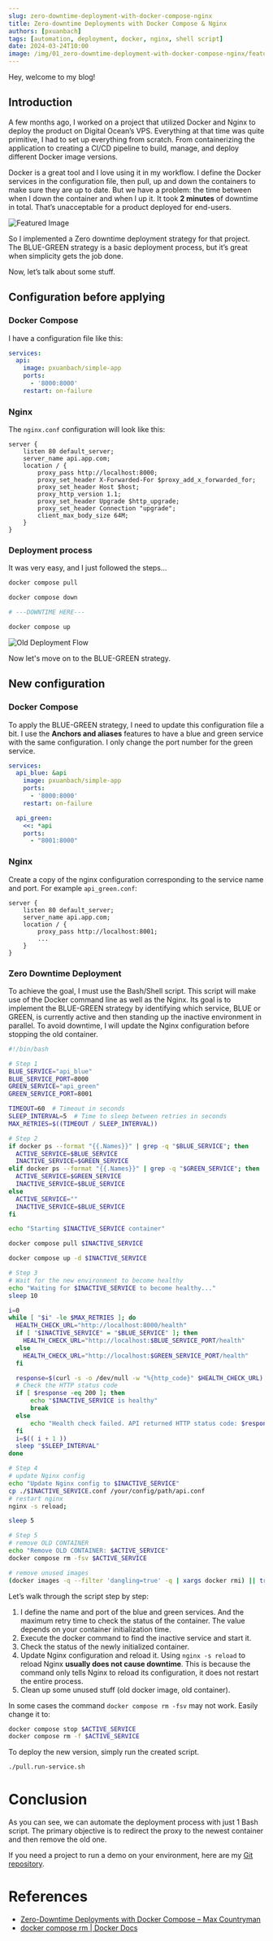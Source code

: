 ```yaml
---
slug: zero-downtime-deployment-with-docker-compose-nginx
title: Zero-downtime Deployments with Docker Compose & Nginx
authors: [pxuanbach]
tags: [automation, deployment, docker, nginx, shell script]
date: 2024-03-24T10:00
image: /img/01_zero-downtime-deployment-with-docker-compose-nginx/featured.png # static file
---
```


Hey, welcome to my blog!

## Introduction

A few months ago, I worked on a project that utilized Docker and Nginx to deploy the product on Digital Ocean’s VPS. Everything at that time was quite primitive, I had to set up everything from scratch. From containerizing the application to creating a CI/CD pipeline to build, manage, and deploy different Docker image versions.

<!--truncate-->

Docker is a great tool and I love using it in my workflow. I define the Docker services in the configuration file, then pull, up and down the containers to make sure they are up to date. But we have a problem: the time between when I down the container and when I up it. It took **2 minutes** of downtime in total. That’s unacceptable for a product deployed for end-users.

![Featured Image](./blue-green-deployment-with-nginx.png)

So I implemented a Zero downtime deployment strategy for that project. The BLUE-GREEN strategy is a basic deployment process, but it’s great when simplicity gets the job done. 

Now, let’s talk about some stuff.

## Configuration before applying

### Docker Compose

I have a configuration file like this:

```yaml showLineNumbers title="./docker-compose.yml"
services:
  api:
    image: pxuanbach/simple-app
    ports:
      - '8000:8000'
    restart: on-failure
```

### Nginx

The `nginx.conf` configuration will look like this:

```plaintext {5} showLineNumbers title="./nginx.conf"
server {
    listen 80 default_server;
    server_name api.app.com;
    location / {
        proxy_pass http://localhost:8000;
        proxy_set_header X-Forwarded-For $proxy_add_x_forwarded_for;
        proxy_set_header Host $host;
        proxy_http_version 1.1;
        proxy_set_header Upgrade $http_upgrade;
        proxy_set_header Connection "upgrade";
        client_max_body_size 64M;
    }
}
```

### Deployment process

It was very easy, and I just followed the steps…

```bash {5} showLineNumbers
docker compose pull

docker compose down

# ---DOWNTIME HERE---

docker compose up
```

![Old Deployment Flow](./old-deployment-flow.png)

Now let's move on to the BLUE-GREEN strategy.

## New configuration

### Docker Compose

To apply the BLUE-GREEN strategy, I need to update this configuration file a bit. I use the **Anchors and aliases** features to have a blue and green service with the same configuration. I only change the port number for the green service.

```yaml showLineNumbers title="./docker-compose.yml"
services:
  api_blue: &api
    image: pxuanbach/simple-app
    ports:
      - '8000:8000'
    restart: on-failure

  api_green: 
    <<: *api
    ports:
      - "8001:8000"
```

### Nginx

Create a copy of the nginx configuration corresponding to the service name and port. For example `api_green.conf`:

```plaintext showLineNumbers title="./api_green.conf"
server {
    listen 80 default_server;
    server_name api.app.com;
    location / {
        proxy_pass http://localhost:8001;
        ...
    }
}
```

### Zero Downtime Deployment

To achieve the goal, I must use the Bash/Shell script. This script will make use of the Docker command line as well as the Nginx. Its goal is to implement the BLUE-GREEN strategy by identifying which service, BLUE or GREEN, is currently active and then standing up the inactive environment in parallel. To avoid downtime, I will update the Nginx configuration before stopping the old container.

```bash showLineNumbers title="./pull.run-service.sh"
#!/bin/bash

# Step 1
BLUE_SERVICE="api_blue"
BLUE_SERVICE_PORT=8000
GREEN_SERVICE="api_green"
GREEN_SERVICE_PORT=8001

TIMEOUT=60  # Timeout in seconds
SLEEP_INTERVAL=5  # Time to sleep between retries in seconds
MAX_RETRIES=$((TIMEOUT / SLEEP_INTERVAL))

# Step 2
if docker ps --format "{{.Names}}" | grep -q "$BLUE_SERVICE"; then
  ACTIVE_SERVICE=$BLUE_SERVICE
  INACTIVE_SERVICE=$GREEN_SERVICE
elif docker ps --format "{{.Names}}" | grep -q "$GREEN_SERVICE"; then
  ACTIVE_SERVICE=$GREEN_SERVICE
  INACTIVE_SERVICE=$BLUE_SERVICE
else
  ACTIVE_SERVICE=""
  INACTIVE_SERVICE=$BLUE_SERVICE
fi

echo "Starting $INACTIVE_SERVICE container"

docker compose pull $INACTIVE_SERVICE

docker compose up -d $INACTIVE_SERVICE

# Step 3
# Wait for the new environment to become healthy
echo "Waiting for $INACTIVE_SERVICE to become healthy..."
sleep 10

i=0
while [ "$i" -le $MAX_RETRIES ]; do
  HEALTH_CHECK_URL="http://localhost:8000/health"
  if [ "$INACTIVE_SERVICE" = "$BLUE_SERVICE" ]; then
    HEALTH_CHECK_URL="http://localhost:$BLUE_SERVICE_PORT/health"
  else
    HEALTH_CHECK_URL="http://localhost:$GREEN_SERVICE_PORT/health"
  fi

  response=$(curl -s -o /dev/null -w "%{http_code}" $HEALTH_CHECK_URL)
  # Check the HTTP status code
  if [ $response -eq 200 ]; then
      echo "$INACTIVE_SERVICE is healthy"
      break
  else
      echo "Health check failed. API returned HTTP status code: $response"
  fi
  i=$(( i + 1 ))
  sleep "$SLEEP_INTERVAL"
done

# Step 4
# update Nginx config
echo "Update Nginx config to $INACTIVE_SERVICE"
cp ./$INACTIVE_SERVICE.conf /your/config/path/api.conf
# restart nginx
nginx -s reload;

sleep 5

# Step 5
# remove OLD CONTAINER
echo "Remove OLD CONTAINER: $ACTIVE_SERVICE"
docker compose rm -fsv $ACTIVE_SERVICE

# remove unused images
(docker images -q --filter 'dangling=true' -q | xargs docker rmi) || true
```

Let’s walk through the script step by step:

1. I define the name and port of the blue and green services. And the maximum retry time to check the status of the container. The value depends on your container initialization time.
2. Execute the docker command to find the inactive service and start it.
3. Check the status of the newly initialized container.
4. Update Nginx configuration and reload it. Using `nginx -s reload` to reload Nginx **usually does not cause downtime**. This is because the command only tells Nginx to reload its configuration, it does not restart the entire process.
5. Clean up some unused stuff (old docker image, old container).

In some cases the command `docker compose rm -fsv` may not work. Easily change it to:

```bash showLineNumbers
docker compose stop $ACTIVE_SERVICE
docker compose rm -f $ACTIVE_SERVICE
```

To deploy the new version, simply run the created script.

```bash showLineNumbers
./pull.run-service.sh
```

# Conclusion

As you can see, we can automate the deployment process with just 1 Bash script. The primary objective is to redirect the proxy to the newest container and then remove the old one.

If you need a project to run a demo on your environment, here are my [Git repository](https://github.com/pxuanbach/demo-blue-green-deployment).

# References

- [Zero-Downtime Deployments with Docker Compose – Max Countryman](https://www.maxcountryman.com/articles/zero-downtime-deployments-with-docker-compose)
- [docker compose rm | Docker Docs](https://docs.docker.com/reference/cli/docker/compose/rm/)
